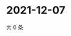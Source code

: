 # 2021-12-07

共 0 条

<!-- BEGIN WEIBO -->
<!-- 最后更新时间 Tue Dec 07 2021 04:01:00 GMT+0800 (China Standard Time) -->

<!-- END WEIBO -->
